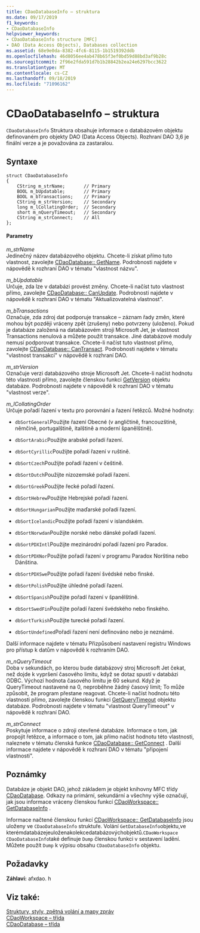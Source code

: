 ```yaml
---
title: CDaoDatabaseInfo – struktura
ms.date: 09/17/2019
f1_keywords:
- CDaoDatabaseInfo
helpviewer_keywords:
- CDaoDatabaseInfo structure [MFC]
- DAO (Data Access Objects), Databases collection
ms.assetid: 68e9e0da-8382-4fc6-8115-1b1519392ddb
ms.openlocfilehash: 46d8056ee4ab478b65f3ef0bd59d88bd3af9b28c
ms.sourcegitcommit: 2f96e2fda591d7b1b28842b2ea24e6297bcc3622
ms.translationtype: MT
ms.contentlocale: cs-CZ
ms.lasthandoff: 09/18/2019
ms.locfileid: "71096162"
---
```

# <a name="cdaodatabaseinfo-structure"></a>CDaoDatabaseInfo – struktura

`CDaoDatabaseInfo` Struktura obsahuje informace o databázovém objektu definovaném pro objekty DAO (Data Access Objects).
Rozhraní DAO 3,6 je finální verze a je považována za zastaralou.

## <a name="syntax"></a>Syntaxe

```
struct CDaoDatabaseInfo
{
    CString m_strName;       // Primary
    BOOL m_bUpdatable;       // Primary
    BOOL m_bTransactions;    // Primary
    CString m_strVersion;    // Secondary
    long m_lCollatingOrder;  // Secondary
    short m_nQueryTimeout;   // Secondary
    CString m_strConnect;    // All
};
```

#### <a name="parameters"></a>Parametry

*m_strName*<br/>
Jedinečný název databázového objektu. Chcete-li získat přímo tuto vlastnost, zavolejte [CDaoDatabase:: GetName](../../mfc/reference/cdaodatabase-class.md#getname). Podrobnosti najdete v nápovědě k rozhraní DAO v tématu "vlastnost názvu".

*m_bUpdatable*<br/>
Určuje, zda lze v databázi provést změny. Chcete-li načíst tuto vlastnost přímo, zavolejte [CDaoDatabase:: CanUpdate](../../mfc/reference/cdaodatabase-class.md#canupdate). Podrobnosti najdete v nápovědě k rozhraní DAO v tématu "Aktualizovatelná vlastnost".

*m_bTransactions*<br/>
Označuje, zda zdroj dat podporuje transakce – záznam řady změn, které mohou být později vráceny zpět (zrušeny) nebo potvrzeny (uloženo). Pokud je databáze založená na databázovém stroji Microsoft Jet, je vlastnost Transactions nenulová a můžete použít transakce. Jiné databázové moduly nemusí podporovat transakce. Chcete-li načíst tuto vlastnost přímo, zavolejte [CDaoDatabase:: CanTransact](../../mfc/reference/cdaodatabase-class.md#cantransact). Podrobnosti najdete v tématu "vlastnost transakcí" v nápovědě k rozhraní DAO.

*m_strVersion*<br/>
Označuje verzi databázového stroje Microsoft Jet. Chcete-li načíst hodnotu této vlastnosti přímo, zavolejte členskou funkci [GetVersion](../../mfc/reference/cdaodatabase-class.md#getversion) objektu databáze. Podrobnosti najdete v nápovědě k rozhraní DAO v tématu "vlastnost verze".

*m_lCollatingOrder*<br/>
Určuje pořadí řazení v textu pro porovnání a řazení řetězců. Možné hodnoty:

- `dbSortGeneral`Použijte řazení Obecné (v angličtině, francouzštině, němčině, portugalštině, italštině a moderní španělštině).

- `dbSortArabic`Použijte arabské pořadí řazení.

- `dbSortCyrillic`Použijte pořadí řazení v ruštině.

- `dbSortCzech`Použijte pořadí řazení v češtině.

- `dbSortDutch`Použijte nizozemské pořadí řazení.

- `dbSortGreek`Použijte řecké pořadí řazení.

- `dbSortHebrew`Použijte Hebrejské pořadí řazení.

- `dbSortHungarian`Použijte maďarské pořadí řazení.

- `dbSortIcelandic`Použijte pořadí řazení v islandském.

- `dbSortNorwdan`Použijte norské nebo dánské pořadí řazení.

- `dbSortPDXIntl`Použijte mezinárodní pořadí řazení pro Paradox.

- `dbSortPDXNor`Použijte pořadí řazení v programu Paradox Norština nebo Dánština.

- `dbSortPDXSwe`Použijte pořadí řazení švédské nebo finské.

- `dbSortPolish`Použijte úhledné pořadí řazení.

- `dbSortSpanish`Použijte pořadí řazení v španělštině.

- `dbSortSwedFin`Použijte pořadí řazení švédského nebo finského.

- `dbSortTurkish`Použijte turecké pořadí řazení.

- `dbSortUndefined`Pořadí řazení není definováno nebo je neznámé.

Další informace najdete v tématu Přizpůsobení nastavení registru Windows pro přístup k datům v nápovědě k rozhraním DAO.

*m_nQueryTimeout*<br/>
Doba v sekundách, po kterou bude databázový stroj Microsoft Jet čekat, než dojde k vypršení časového limitu, když se dotaz spustí v databázi ODBC. Výchozí hodnota časového limitu je 60 sekund. Když je QueryTimeout nastavené na 0, neproběhne žádný časový limit; To může způsobit, že program přestane reagovat. Chcete-li načíst hodnotu této vlastnosti přímo, zavolejte členskou funkci [GetQueryTimeout](../../mfc/reference/cdaodatabase-class.md#getquerytimeout) objektu databáze. Podrobnosti najdete v tématu "vlastnost QueryTimeout" v nápovědě k rozhraní DAO.

*m_strConnect*<br/>
Poskytuje informace o zdroji otevřené databáze. Informace o tom, jak propojit řetězce, a informace o tom, jak přímo načíst hodnotu této vlastnosti, naleznete v tématu členská funkce [CDaoDatabase:: GetConnect](../../mfc/reference/cdaodatabase-class.md#getconnect) . Další informace najdete v nápovědě k rozhraní DAO v tématu "připojení vlastnosti".

## <a name="remarks"></a>Poznámky

Databáze je objekt DAO, jehož základem je objekt knihovny MFC třídy [CDaoDatabase](../../mfc/reference/cdaodatabase-class.md). Odkazy na primární, sekundární a všechny výše označují, jak jsou informace vráceny členskou funkcí [CDaoWorkspace:: GetDatabaseInfo](../../mfc/reference/cdaoworkspace-class.md#getdatabaseinfo) .

Informace načtené členskou funkcí [CDaoWorkspace:: GetDatabaseInfo](../../mfc/reference/cdaoworkspace-class.md#getdatabaseinfo) jsou uloženy ve `CDaoDatabaseInfo` struktuře. Volání `GetDatabaseInfo`objektu,ve kterémdatabázejeuloženakolekcedatabázovýchobjektů.`CDaoWorkspace` `CDaoDatabaseInfo`také definuje `Dump` členskou funkci v sestavení ladění. Můžete použít `Dump` k výpisu obsahu `CDaoDatabaseInfo` objektu.

## <a name="requirements"></a>Požadavky

**Záhlaví:** afxdao. h

## <a name="see-also"></a>Viz také:

[Struktury, styly, zpětná volání a mapy zpráv](../../mfc/reference/structures-styles-callbacks-and-message-maps.md)<br/>
[CDaoWorkspace – třída](../../mfc/reference/cdaoworkspace-class.md)<br/>
[CDaoDatabase – třída](../../mfc/reference/cdaodatabase-class.md)
